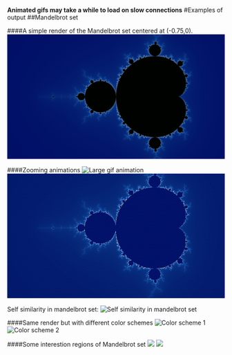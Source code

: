 **Animated gifs may take a while to load on slow connections**
#Examples of output
##Mandelbrot set

####A simple render of the Mandelbrot set centered at (-0.75,0).
![Full render of Mandelbrot set](https://github.com/veniversum/fractal-haskell/blob/master/out/full.png)

####Zooming animations
![Large gif animation](https://github.com/veniversum/fractal-haskell/blob/master/out/ca_zoom_100.gif)
![Very simple animation](https://github.com/veniversum/fractal-haskell/blob/master/out/anim.gif)


Self similarity in mandelbrot set:
![Self similarity in mandelbrot set](https://cloud.githubusercontent.com/assets/6357330/11384932/0f4fe8aa-930c-11e5-8eac-1a85a0b385d0.gif)

####Same render but with different color schemes
![Color scheme 1](https://cloud.githubusercontent.com/assets/6357330/11383961/be401ad2-9303-11e5-95bb-86b68be6b030.png)
![Color scheme 2](https://cloud.githubusercontent.com/assets/6357330/11384028/26715724-9304-11e5-9b6d-7655088e3dc7.png)

####Some interestion regions of Mandelbrot set
![](https://cloud.githubusercontent.com/assets/6357330/11384026/266b52ca-9304-11e5-8eeb-e63f4ab3e16d.png)
![](https://cloud.githubusercontent.com/assets/6357330/11384025/2669abaa-9304-11e5-9709-bb0fc6cbd1fa.png)
